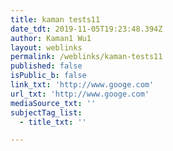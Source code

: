 ```yaml
---
title: kaman tests11
date_tdt: 2019-11-05T19:23:48.394Z
author: Kaman1 Wu1
layout: weblinks
permalink: /weblinks/kaman-tests11
published: false
isPublic_b: false
link_txt: 'http://www.googe.com'
url_txt: 'http://www.googe.com'
mediaSource_txt: ''
subjectTag_list:
  - title_txt: ''

---
```



